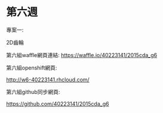 # 第六週

專案一:

2D齒輪

第六組waffle網頁連結:
https://waffle.io/40223141/2015cda_g6

第六組openshift網頁:

http://w6-40223141.rhcloud.com/

第六組github同步網頁:

https://github.com/40223141/2015cda_g6